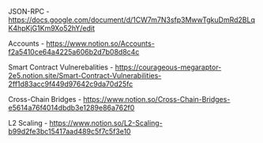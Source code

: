 JSON-RPC - https://docs.google.com/document/d/1CW7m7N3sfp3MwwTgkuDmRd2BLqK4hpKjG1Km9Xo52hY/edit

Accounts - https://www.notion.so/Accounts-f2a5410ce64a4225a606b2d7b08d8c4c

Smart Contract Vulnerebalities -  https://courageous-megaraptor-2e5.notion.site/Smart-Contract-Vulnerabilities-2ff1d83acc9f449d97642c9da70d25fc

Cross-Chain Bridges - https://www.notion.so/Cross-Chain-Bridges-e5614a76f4014dbdb3e1289e86a762f0

L2 Scaling - https://www.notion.so/L2-Scaling-b99d2fe3bc15417aad489c5f7c5f3e10